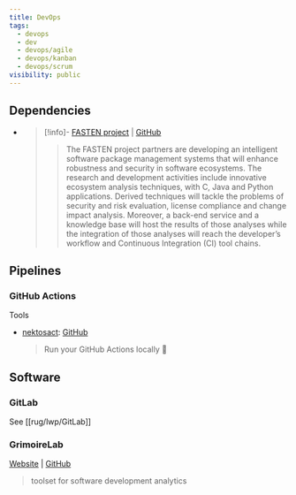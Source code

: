 ```yaml
---
title: DevOps
tags:
  - devops
  - dev
  - devops/agile
  - devops/kanban
  - devops/scrum
visibility: public
---
```

## Dependencies

- > [!info]- [FASTEN project](https://www.fasten-project.eu/) | [GitHub](https://github.com/fasten-project/fasten)
  > > The FASTEN project partners are developing an intelligent software package management systems that will enhance robustness and security in software ecosystems. The research and development activities include innovative ecosystem analysis techniques, with C, Java and Python applications. Derived techniques will tackle the problems of security and risk evaluation, license compliance and change impact analysis. Moreover, a back-end service and a knowledge base will host the results of those analyses while the integration of those analyses will reach the developer’s workflow and Continuous Integration (CI) tool chains.


## Pipelines
### GitHub Actions

Tools

- [nektosact](https://nektosact.com/): [GitHub](https://github.com/nektos/act)
    > Run your GitHub Actions locally 🚀

## Software

### GitLab

See [[rug/lwp/GitLab]]

### GrimoireLab

[Website](http://chaoss.github.io/grimoirelab) | [GitHub](https://github.com/chaoss/grimoirelab/)
> toolset for software development analytics

